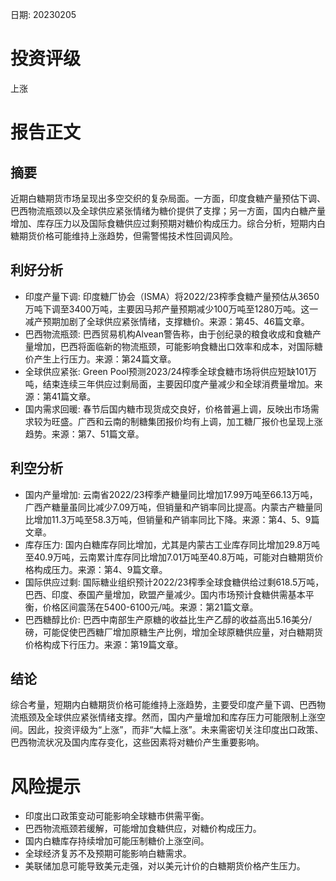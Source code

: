 
日期: 20230205

# 投资评级

上涨

# 报告正文

## 摘要

近期白糖期货市场呈现出多空交织的复杂局面。一方面，印度食糖产量预估下调、巴西物流瓶颈以及全球供应紧张情绪为糖价提供了支撑；另一方面，国内白糖产量增加、库存压力以及国际食糖供应过剩预期对糖价构成压力。综合分析，短期内白糖期货价格可能维持上涨趋势，但需警惕技术性回调风险。

## 利好分析

* 印度产量下调: 印度糖厂协会（ISMA）将2022/23榨季食糖产量预估从3650万吨下调至3400万吨，主要因马邦产量预期减少100万吨至1280万吨。这一减产预期加剧了全球供应紧张情绪，支撑糖价。来源：第45、46篇文章。
* 巴西物流瓶颈: 巴西贸易机构Alvean警告称，由于创纪录的粮食收成和食糖产量增加，巴西将面临新的物流瓶颈，可能影响食糖出口效率和成本，对国际糖价产生上行压力。来源：第24篇文章。
* 全球供应紧张: Green Pool预测2023/24榨季全球食糖市场将供应短缺101万吨，结束连续三年供应过剩局面，主要因印度产量减少和全球消费量增加。来源：第41篇文章。
* 国内需求回暖: 春节后国内糖市现货成交良好，价格普遍上调，反映出市场需求较为旺盛。广西和云南的制糖集团报价均有上调，加工糖厂报价也呈现上涨趋势。来源：第7、51篇文章。

## 利空分析

* 国内产量增加: 云南省2022/23榨季产糖量同比增加17.99万吨至66.13万吨，广西产糖量虽同比减少7.09万吨，但销量和产销率同比提高。内蒙古产糖量同比增加11.3万吨至58.3万吨，但销量和产销率同比下降。来源：第4、5、9篇文章。
* 库存压力: 国内白糖库存同比增加，尤其是内蒙古工业库存同比增加29.8万吨至40.9万吨，云南累计库存同比增加7.01万吨至40.8万吨，可能对白糖期货价格构成压力。来源：第4、9篇文章。
* 国际供应过剩: 国际糖业组织预计2022/23榨季全球食糖供给过剩618.5万吨，巴西、印度、泰国产量增加，欧盟产量减少。国内市场预计食糖供需基本平衡，价格区间震荡在5400-6100元/吨。来源：第21篇文章。
* 巴西糖醇比价: 巴西中南部生产原糖的收益比生产乙醇的收益高出5.16美分/磅，可能促使巴西糖厂增加原糖生产比例，增加全球原糖供应量，对白糖期货价格构成下行压力。来源：第19篇文章。

## 结论

综合考量，短期内白糖期货价格可能维持上涨趋势，主要受印度产量下调、巴西物流瓶颈及全球供应紧张情绪支撑。然而，国内产量增加和库存压力可能限制上涨空间。因此，投资评级为“上涨”，而非“大幅上涨”。未来需密切关注印度出口政策、巴西物流状况及国内库存变化，这些因素将对糖价产生重要影响。

# 风险提示

* 印度出口政策变动可能影响全球糖市供需平衡。
* 巴西物流瓶颈若缓解，可能增加食糖供应，对糖价构成压力。
* 国内白糖库存持续增加可能压制糖价上涨空间。
* 全球经济复苏不及预期可能影响白糖需求。
* 美联储加息可能导致美元走强，对以美元计价的白糖期货价格产生压力。
